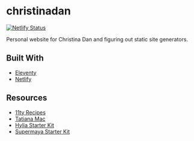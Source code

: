 # christinadan

[![Netlify Status](https://api.netlify.com/api/v1/badges/05a6a05a-a50c-4cf8-9597-2a5650b94342/deploy-status)](https://app.netlify.com/sites/christinadan/deploys)

Personal website for Christina Dan and figuring out static site generators.

## Built With
* [Eleventy](https://11ty.dev)
* [Netlify](https://netlify.com)

## Resources
* [11ty Recipes](https://www.11ty.recipes)
* [Tatiana Mac](https://tatianamac.com/posts/beginner-eleventy-tutorial-parti/)
* [Hylia Starter Kit](https://github.com/hankchizljaw/hylia)
* [Supermaya Starter Kit](https://github.com/MadeByMike/supermaya)
